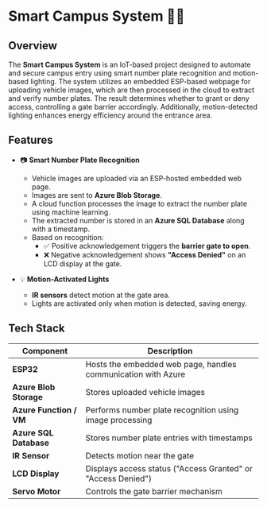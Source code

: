  # Smart Campus System 🚗🏫

## Overview

The **Smart Campus System** is an IoT-based project designed to automate and secure campus entry using smart number plate recognition and motion-based lighting. The system utilizes an embedded ESP-based webpage for uploading vehicle images, which are then processed in the cloud to extract and verify number plates. The result determines whether to grant or deny access, controlling a gate barrier accordingly. Additionally, motion-detected lighting enhances energy efficiency around the entrance area.

## Features

- 📷 **Smart Number Plate Recognition**
  - Vehicle images are uploaded via an ESP-hosted embedded web page.
  - Images are sent to **Azure Blob Storage**.
  - A cloud function processes the image to extract the number plate using machine learning.
  - The extracted number is stored in an **Azure SQL Database** along with a timestamp.
  - Based on recognition:
    - ✅ Positive acknowledgement triggers the **barrier gate to open**.
    - ❌ Negative acknowledgement shows **"Access Denied"** on an LCD display at the gate.

- 💡 **Motion-Activated Lights**
  - **IR sensors** detect motion at the gate area.
  - Lights are activated only when motion is detected, saving energy.

## Tech Stack

| Component | Description |
|----------|-------------|
| **ESP32** | Hosts the embedded web page, handles communication with Azure |
| **Azure Blob Storage** | Stores uploaded vehicle images |
| **Azure Function / VM** | Performs number plate recognition using image processing |
| **Azure SQL Database** | Stores number plate entries with timestamps |
| **IR Sensor** | Detects motion near the gate |
| **LCD Display** | Displays access status ("Access Granted" or "Access Denied") |
| **Servo Motor** | Controls the gate barrier mechanism |


